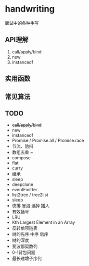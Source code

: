 # handwriting
面试中的各种手写

## API理解

1. call/apply/bind
2. new
3. instanceof

## 实用函数

## 常见算法


## TODO

- ~~call/apply/bind~~
- new
- instanceof
- Promise / Promise.all / Promise.race
- 节流、防抖
- 数组去重
~
- compose
- flat
- curry
- 继承
- sleep
- deepclone
- eventEmitter
- list2tree / tree2list
- sleep
- 快排 冒泡 选择 插入
- 有效括号
- LRU
- Kth Largest Element in an Array
- 反转单项链表
- 树的先序 中序 后序
- 树的深度
- 斐波那契数列
- 0-1背包问题
- 最长递增子序列